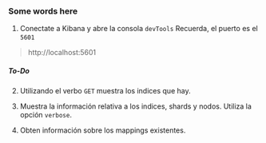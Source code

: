 ### Some words here



1. Conectate a Kibana y abre la consola `devTools` Recuerda, el puerto es el `5601`
> http://localhost:5601

##### To-Do
2. Utilizando el verbo `GET` muestra los indices que hay.

2. Muestra la información relativa a los indices, shards y nodos. Utiliza la opción `verbose`.

4. Obten información sobre los mappings existentes.
